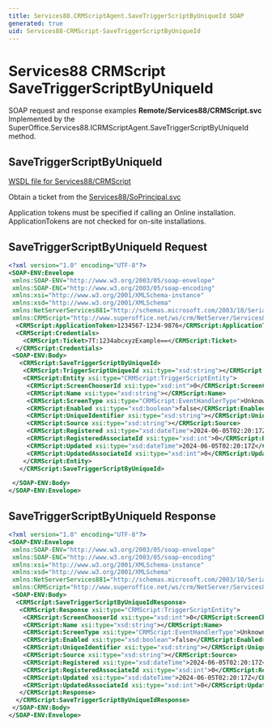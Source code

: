 ```yaml
---
title: Services88.CRMScriptAgent.SaveTriggerScriptByUniqueId SOAP
generated: true
uid: Services88-CRMScript-SaveTriggerScriptByUniqueId
---
```


# Services88 CRMScript SaveTriggerScriptByUniqueId

SOAP request and response examples **Remote/Services88/CRMScript.svc**
Implemented by the <see cref="M:SuperOffice.Services88.ICRMScriptAgent.SaveTriggerScriptByUniqueId">SuperOffice.Services88.ICRMScriptAgent.SaveTriggerScriptByUniqueId</see> method.

## SaveTriggerScriptByUniqueId





[WSDL file for Services88/CRMScript](../Services88-CRMScript.md)

Obtain a ticket from the [Services88/SoPrincipal.svc](../SoPrincipal/index.md)

Application tokens must be specified if calling an Online installation. ApplicationTokens are not checked for on-site installations.

## SaveTriggerScriptByUniqueId Request

```xml
<?xml version="1.0" encoding="UTF-8"?>
<SOAP-ENV:Envelope
 xmlns:SOAP-ENV="http://www.w3.org/2003/05/soap-envelope"
 xmlns:SOAP-ENC="http://www.w3.org/2003/05/soap-encoding"
 xmlns:xsi="http://www.w3.org/2001/XMLSchema-instance"
 xmlns:xsd="http://www.w3.org/2001/XMLSchema"
 xmlns:NetServerServices881="http://schemas.microsoft.com/2003/10/Serialization/"
 xmlns:CRMScript="http://www.superoffice.net/ws/crm/NetServer/Services88">
  <CRMScript:ApplicationToken>1234567-1234-9876</CRMScript:ApplicationToken>
  <CRMScript:Credentials>
    <CRMScript:Ticket>7T:1234abcxyzExample==</CRMScript:Ticket>
  </CRMScript:Credentials>
 <SOAP-ENV:Body>
   <CRMScript:SaveTriggerScriptByUniqueId>
    <CRMScript:TriggerScriptUniqueId xsi:type="xsd:string"></CRMScript:TriggerScriptUniqueId>
    <CRMScript:Entity xsi:type="CRMScript:TriggerScriptEntity">
     <CRMScript:ScreenChooserId xsi:type="xsd:int">0</CRMScript:ScreenChooserId>
     <CRMScript:Name xsi:type="xsd:string"></CRMScript:Name>
     <CRMScript:ScreenType xsi:type="CRMScript:EventHandlerType">Unknown</CRMScript:ScreenType>
     <CRMScript:Enabled xsi:type="xsd:boolean">false</CRMScript:Enabled>
     <CRMScript:UniqueIdentifier xsi:type="xsd:string"></CRMScript:UniqueIdentifier>
     <CRMScript:Source xsi:type="xsd:string"></CRMScript:Source>
     <CRMScript:Registered xsi:type="xsd:dateTime">2024-06-05T02:20:17Z</CRMScript:Registered>
     <CRMScript:RegisteredAssociateId xsi:type="xsd:int">0</CRMScript:RegisteredAssociateId>
     <CRMScript:Updated xsi:type="xsd:dateTime">2024-06-05T02:20:17Z</CRMScript:Updated>
     <CRMScript:UpdatedAssociateId xsi:type="xsd:int">0</CRMScript:UpdatedAssociateId>
    </CRMScript:Entity>
   </CRMScript:SaveTriggerScriptByUniqueId>

 </SOAP-ENV:Body>
</SOAP-ENV:Envelope>

```


## SaveTriggerScriptByUniqueId Response

```xml
<?xml version="1.0" encoding="UTF-8"?>
<SOAP-ENV:Envelope
 xmlns:SOAP-ENV="http://www.w3.org/2003/05/soap-envelope"
 xmlns:SOAP-ENC="http://www.w3.org/2003/05/soap-encoding"
 xmlns:xsi="http://www.w3.org/2001/XMLSchema-instance"
 xmlns:xsd="http://www.w3.org/2001/XMLSchema"
 xmlns:NetServerServices881="http://schemas.microsoft.com/2003/10/Serialization/"
 xmlns:CRMScript="http://www.superoffice.net/ws/crm/NetServer/Services88">
 <SOAP-ENV:Body>
  <CRMScript:SaveTriggerScriptByUniqueIdResponse>
   <CRMScript:Response xsi:type="CRMScript:TriggerScriptEntity">
    <CRMScript:ScreenChooserId xsi:type="xsd:int">0</CRMScript:ScreenChooserId>
    <CRMScript:Name xsi:type="xsd:string"></CRMScript:Name>
    <CRMScript:ScreenType xsi:type="CRMScript:EventHandlerType">Unknown</CRMScript:ScreenType>
    <CRMScript:Enabled xsi:type="xsd:boolean">false</CRMScript:Enabled>
    <CRMScript:UniqueIdentifier xsi:type="xsd:string"></CRMScript:UniqueIdentifier>
    <CRMScript:Source xsi:type="xsd:string"></CRMScript:Source>
    <CRMScript:Registered xsi:type="xsd:dateTime">2024-06-05T02:20:17Z</CRMScript:Registered>
    <CRMScript:RegisteredAssociateId xsi:type="xsd:int">0</CRMScript:RegisteredAssociateId>
    <CRMScript:Updated xsi:type="xsd:dateTime">2024-06-05T02:20:17Z</CRMScript:Updated>
    <CRMScript:UpdatedAssociateId xsi:type="xsd:int">0</CRMScript:UpdatedAssociateId>
   </CRMScript:Response>
  </CRMScript:SaveTriggerScriptByUniqueIdResponse>
 </SOAP-ENV:Body>
</SOAP-ENV:Envelope>

```

